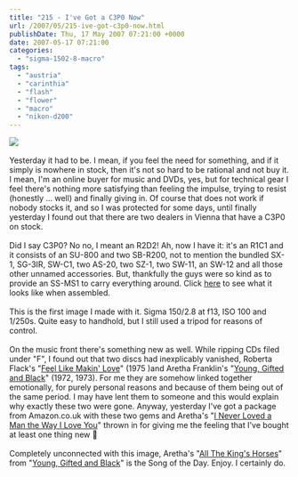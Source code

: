```yaml
---
title: "215 - I've Got a C3P0 Now"
url: /2007/05/215-ive-got-c3p0-now.html
publishDate: Thu, 17 May 2007 07:21:00 +0000
date: 2007-05-17 07:21:00
categories: 
  - "sigma-1502-8-macro"
tags: 
  - "austria"
  - "carinthia"
  - "flash"
  - "flower"
  - "macro"
  - "nikon-d200"
---
```

<a href="https://d25zfm9zpd7gm5.cloudfront.net/1200x1200/2007/20070516_234850_ps.jpg"><img src="https://d25zfm9zpd7gm5.cloudfront.net/0600x0600/2007/20070516_234850_ps.jpg"/></a><br/><br/>Yesterday it had to be. I mean, if you feel the need for something, and if it simply is nowhere in stock, then it's not so hard to be rational and not buy it. I mean, I'm an online buyer for music and DVDs, yes, but for technical gear I feel there's nothing more satisfying than feeling the impulse, trying to resist (honestly ... well) and finally giving in. Of course that does not work if nobody stocks it, and so I was protected for some days, until finally yesterday I found out that there are two dealers in Vienna that have a C3P0 on stock.<br/><br/>Did I say C3P0? No no, I meant an R2D2! Ah, now I have it: it's an R1C1 and it consists of an SU-800 and two SB-R200, not to mention the bundled SX-1, SG-3IR, SW-C1, two AS-20, two SZ-1, two SW-11, an SW-12 and all those other unnamed accessories. But, thankfully the guys were so kind as to provide an SS-MS1 to carry everything around. Click <a href="http://www.nikonusa.com/template.php?cat=1&grp=4&productNr=4803" target="_blank">here</a> to see what it looks like when assembled.<br/><br/>This is the first image I made with it. Sigma 150/2.8 at f13, ISO 100 and 1/250s. Quite easy to handhold, but I still used a tripod for reasons of control.<br/><br/>On the music front there's something new as well. While ripping CDs filed under "F", I found out that two discs had inexplicably vanished, Roberta Flack's "<a href="http://www.amazon.com/Feel-Like-Makin-Roberta-Flack/dp/B000002IHH" target="_blank">Feel Like Makin' Love</a>" (1975 )and Aretha Franklin's "<a href="http://www.amazon.com/Young-Gifted-Black-Aretha-Franklin/dp/B00000335M" target="_blank">Young, Gifted and Black</a>" (1972, 1973). For me they are somehow linked together emotionally, for purely personal reasons and because of them being out of the same period. I may have lent them to someone and this would explain why exactly these two were gone. Anyway, yesterday I've got a package from Amazon.co.uk with these two gems and Aretha's "<a href="http://www.amazon.com/Never-Loved-Love-Including-Respect/dp/B0000033IS" target="_blank">I Never Loved a Man the Way I Love You</a>" thrown in for giving me the feeling that I've bought at least one thing new 🙂<br/><br/>Completely unconnected with this image, Aretha's "<a href="http://www.lyricsvault.net/songs/25114.html" target="_blank">All The King's Horses</a>" from "<a href="http://www.amazon.com/Young-Gifted-Black-Aretha-Franklin/dp/B00000335M" target="_blank">Young, Gifted and Black</a>" is the Song of the Day. Enjoy. I certainly do.
